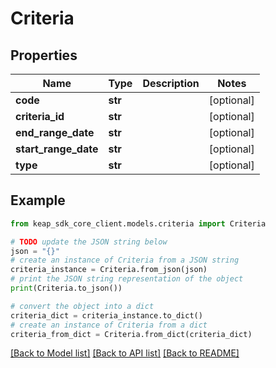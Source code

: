 # Criteria


## Properties

Name | Type | Description | Notes
------------ | ------------- | ------------- | -------------
**code** | **str** |  | [optional] 
**criteria_id** | **str** |  | [optional] 
**end_range_date** | **str** |  | [optional] 
**start_range_date** | **str** |  | [optional] 
**type** | **str** |  | [optional] 

## Example

```python
from keap_sdk_core_client.models.criteria import Criteria

# TODO update the JSON string below
json = "{}"
# create an instance of Criteria from a JSON string
criteria_instance = Criteria.from_json(json)
# print the JSON string representation of the object
print(Criteria.to_json())

# convert the object into a dict
criteria_dict = criteria_instance.to_dict()
# create an instance of Criteria from a dict
criteria_from_dict = Criteria.from_dict(criteria_dict)
```
[[Back to Model list]](../README.md#documentation-for-models) [[Back to API list]](../README.md#documentation-for-api-endpoints) [[Back to README]](../README.md)


